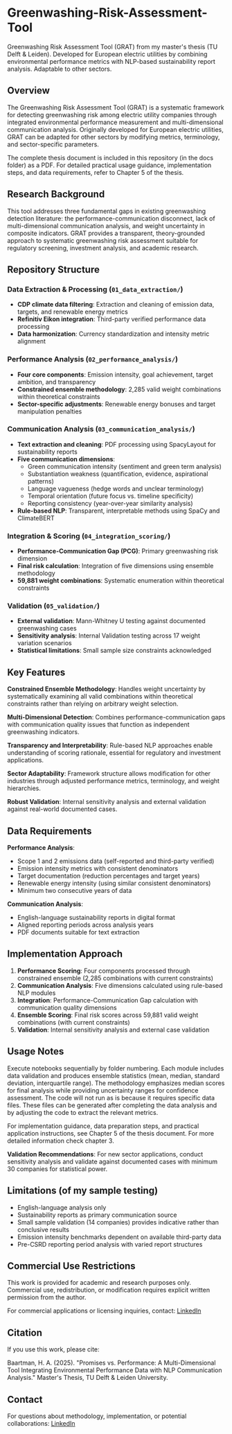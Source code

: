 # Greenwashing-Risk-Assessment-Tool
Greenwashing Risk Assessment Tool (GRAT) from my master's thesis (TU Delft &amp; Leiden). Developed for European electric utilities by combining environmental performance metrics with NLP-based sustainability report analysis. Adaptable to other sectors.

## Overview

The Greenwashing Risk Assessment Tool (GRAT) is a systematic framework for detecting greenwashing risk among electric utility companies through integrated environmental performance measurement and multi-dimensional communication analysis. Originally developed for European electric utilities, GRAT can be adapted for other sectors by modifying metrics, terminology, and sector-specific parameters.

The complete thesis document is included in this repository (in the docs folder) as a PDF. For detailed practical usage guidance, implementation steps, and data requirements, refer to Chapter 5 of the thesis.

## Research Background

This tool addresses three fundamental gaps in existing greenwashing detection literature: the performance-communication disconnect, lack of multi-dimensional communication analysis, and weight uncertainty in composite indicators. GRAT provides a transparent, theory-grounded approach to systematic greenwashing risk assessment suitable for regulatory screening, investment analysis, and academic research.

## Repository Structure

### Data Extraction & Processing (`01_data_extraction/`)
- **CDP climate data filtering**: Extraction and cleaning of emission data, targets, and renewable energy metrics
- **Refinitiv Eikon integration**: Third-party verified performance data processing  
- **Data harmonization**: Currency standardization and intensity metric alignment

### Performance Analysis (`02_performance_analysis/`)
- **Four core components**: Emission intensity, goal achievement, target ambition, and transparency
- **Constrained ensemble methodology**: 2,285 valid weight combinations within theoretical constraints
- **Sector-specific adjustments**: Renewable energy bonuses and target manipulation penalties

### Communication Analysis (`03_communication_analysis/`)
- **Text extraction and cleaning**: PDF processing using SpacyLayout for sustainability reports
- **Five communication dimensions**: 
  - Green communication intensity (sentiment and green term analysis)
  - Substantiation weakness (quantification, evidence, aspirational patterns)
  - Language vagueness (hedge words and unclear terminology)
  - Temporal orientation (future focus vs. timeline specificity)
  - Reporting consistency (year-over-year similarity analysis)
- **Rule-based NLP**: Transparent, interpretable methods using SpaCy and ClimateBERT

### Integration & Scoring (`04_integration_scoring/`)
- **Performance-Communication Gap (PCG)**: Primary greenwashing risk dimension
- **Final risk calculation**: Integration of five dimensions using ensemble methodology
- **59,881 weight combinations**: Systematic enumeration within theoretical constraints

### Validation (`05_validation/`)
- **External validation**: Mann-Whitney U testing against documented greenwashing cases
- **Sensitivity analysis**: Internal Validation testing across 17 weight variation scenarios
- **Statistical limitations**: Small sample size constraints acknowledged

## Key Features

**Constrained Ensemble Methodology**: Handles weight uncertainty by systematically examining all valid combinations within theoretical constraints rather than relying on arbitrary weight selection.

**Multi-Dimensional Detection**: Combines performance-communication gaps with communication quality issues that function as independent greenwashing indicators.

**Transparency and Interpretability**: Rule-based NLP approaches enable understanding of scoring rationale, essential for regulatory and investment applications.

**Sector Adaptability**: Framework structure allows modification for other industries through adjusted performance metrics, terminology, and weight hierarchies.

**Robust Validation**: Internal sensitivity analysis and external validation against real-world documented cases.

## Data Requirements

**Performance Analysis**:
- Scope 1 and 2 emissions data (self-reported and third-party verified)
- Emission intensity metrics with consistent denominators
- Target documentation (reduction percentages and target years)
- Renewable energy intensity (using similar consistent denominators)
- Minimum two consecutive years of data

**Communication Analysis**:
- English-language sustainability reports in digital format
- Aligned reporting periods across analysis years
- PDF documents suitable for text extraction

## Implementation Approach

1. **Performance Scoring**: Four components processed through constrained ensemble (2,285 combinations with current constraints)
2. **Communication Analysis**: Five dimensions calculated using rule-based NLP modules
3. **Integration**: Performance-Communication Gap calculation with communication quality dimensions
4. **Ensemble Scoring**: Final risk scores across 59,881 valid weight combinations (with current constraints)
5. **Validation**: Internal sensitivity analysis and external case validation

## Usage Notes

Execute notebooks sequentially by folder numbering. Each module includes data validation and produces ensemble statistics (mean, median, standard deviation, interquartile range). The methodology emphasizes median scores for final analysis while providing uncertainty ranges for confidence assessment. The code will not run as is because it requires specific data files. These files can be generated after completing the data analysis and by adjusting the code to extract the relevant metrics.

For implementation guidance, data preparation steps, and practical application instructions, see Chapter 5 of the thesis document.
For more detailed information check chapter 3.

**Validation Recommendations**: For new sector applications, conduct sensitivity analysis and validate against documented cases with minimum 30 companies for statistical power.

## Limitations (of my sample testing)

- English-language analysis only
- Sustainability reports as primary communication source
- Small sample validation (14 companies) provides indicative rather than conclusive results
- Emission intensity benchmarks dependent on available third-party data
- Pre-CSRD reporting period analysis with varied report structures

## Commercial Use Restrictions

This work is provided for academic and research purposes only. Commercial use, redistribution, or modification requires explicit written permission from the author. 

For commercial applications or licensing inquiries, contact: [LinkedIn](https://www.linkedin.com/in/aad-baartman-737a9b1a7)

## Citation

If you use this work, please cite:

Baartman, H. A. (2025). "Promises vs. Performance: A Multi-Dimensional Tool Integrating Environmental Performance Data with NLP Communication Analysis." Master's Thesis, TU Delft & Leiden University.

## Contact

For questions about methodology, implementation, or potential collaborations:
[LinkedIn](https://www.linkedin.com/in/aad-baartman-737a9b1a7)

